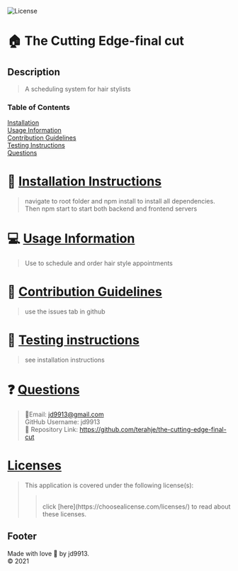 

![License](https://img.shields.io/badge/License--blue.svg)

:house: The Cutting Edge-final cut <br>
==

Description
--
>A scheduling system for hair stylists<br>

### Table of Contents
[Installation](#install)<br>
[Usage Information](#usage)</a><br>
[Contribution Guidelines](#contribute)<br>
[Testing Instructions](#test)<br>
[Questions](#quest)<br>

:memo: [Installation Instructions](install)
========
>navigate to root folder and npm install to install all dependencies.  Then npm start to start both backend and frontend servers

:computer: [Usage Information](usage)
===
>Use to schedule and order hair style appointments

:incoming_envelope: [Contribution Guidelines](contribute)
==
>use the issues tab in github

:notebook: [Testing instructions](test)
==
>see installation instructions

:question: [Questions](quest)
==
>:email:Email: jd9913@gmail.com<br>
>GitHub Username: jd9913<br>
>:link: Repository Link: https://github.com/terahje/the-cutting-edge-final-cut<br>

[Licenses](#license)
==
>This application is covered under the following license(s): <br>
>><br>
>>click [here](https://choosealicense.com/licenses/) to read about these licenses.

Footer
--

Made with love :gift_heart: by jd9913.<br>:copyright: 2021

        
